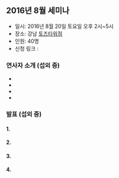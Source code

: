 ## 2016년 8월 세미나
* 일시: 2016년 8월 20일 토요일 오후 2시~5시
* 장소: 강남 [토즈타워점](https://www.google.co.kr/maps/place/Gangnam+toztower/@37.5332881,126.9727231,13z/data=!4m8!1m2!2m1!1z6rCV64KoIO2GoOymiO2DgOybjA!3m4!1s0x357ca1574a66f4dd:0x3f766127b34aa28!8m2!3d37.4966909!4d127.0305721?hl=en)
* 인원: 40명
* 신청 링크 : 


### 연사자 소개 (섭외 중)
-
-
-
-

### 발표 (섭외 중)
#### 1. 

#### 2. 

#### 3. 

#### 4. 
